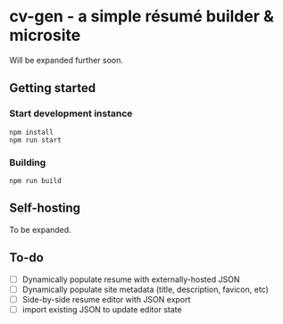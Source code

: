 # cv-gen - a simple résumé builder & microsite

Will be expanded further soon.

## Getting started

### Start development instance

```
npm install
npm run start
```

### Building

```
npm run build
```

## Self-hosting

To be expanded.

## To-do

- [ ] Dynamically populate resume with externally-hosted JSON
- [ ] Dynamically populate site metadata (title, description, favicon, etc)
- [ ] Side-by-side resume editor with JSON export
- [ ] import existing JSON to update editor state
